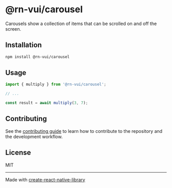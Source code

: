 # @rn-vui/carousel

Carousels show a collection of items that can be scrolled on and off the screen.

## Installation

```sh
npm install @rn-vui/carousel
```

## Usage


```js
import { multiply } from '@rn-vui/carousel';

// ...

const result = await multiply(3, 7);
```


## Contributing

See the [contributing guide](CONTRIBUTING.md) to learn how to contribute to the repository and the development workflow.

## License

MIT

---

Made with [create-react-native-library](https://github.com/callstack/react-native-builder-bob)
